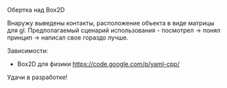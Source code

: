 Обертка над Box2D

Внаружу выведены контакты, расположение объекта в виде матрицы для gl.
Предполагаемый сценарий использования - посмотрел -> понял принцип -> написал свое гораздо лучше.

Зависимости:
 - Box2D для физики https://code.google.com/p/yaml-cpp/

Удачи в разработке!